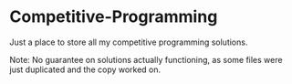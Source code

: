 # Competitive-Programming

Just a place to store all my competitive programming solutions.

Note: No guarantee on solutions actually functioning, as some files were just duplicated and the copy worked on.
